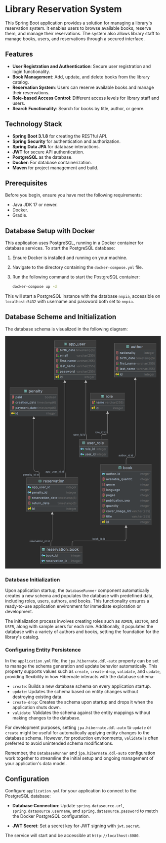# Library Reservation System

This Spring Boot application provides a solution for managing a library's reservation system. It enables users to browse available books, reserve them, and manage their reservations. The system also allows library staff to manage books, users, and reservations through a secured interface.

## Features

- **User Registration and Authentication**: Secure user registration and login functionality.
- **Book Management**: Add, update, and delete books from the library catalog.
- **Reservation System**: Users can reserve available books and manage their reservations.
- **Role-based Access Control**: Different access levels for library staff and users.
- **Search Functionality**: Search for books by title, author, or genre.

## Technology Stack

- **Spring Boot 3.1.8** for creating the RESTful API.
- **Spring Security** for authentication and authorization.
- **Spring Data JPA** for database interactions.
- **JWT** for secure API authentication.
- **PostgreSQL** as the database.
- **Docker**: For database containerization.
- **Maven** for project management and build.

## Prerequisites

Before you begin, ensure you have met the following requirements:

- Java JDK 17 or newer.
- Docker.
- Gradle.

## Database Setup with Docker

This application uses PostgreSQL, running in a Docker container for database services. To start the PostgreSQL database:

1. Ensure Docker is installed and running on your machine.
2. Navigate to the directory containing the `docker-compose.yml` file.
3. Run the following command to start the PostgreSQL container:

    ```bash
    docker-compose up -d
    ```

This will start a PostgreSQL instance with the database `nnpia`, accessible on `localhost:5432` with username and password both set to `nnpia`.

## Database Scheme and Initialization

The database schema is visualized in the following diagram:

![Database Schema](docs/database-diagram.png)

### Database Initialization

Upon application startup, the `DatabaseRunner` component automatically creates a new schema and populates the database with predefined data, including roles, users, authors, and books. This functionality ensures a ready-to-use application environment for immediate exploration or development.

The initialization process involves creating roles such as `ADMIN`, `EDITOR`, and `USER`, along with sample users for each role. Additionally, it populates the database with a variety of authors and books, setting the foundation for the library's catalog.

### Configuring Entity Persistence

In the `application.yml` file, the `jpa.hibernate.ddl-auto` property can be set to manage the schema generation and update behavior automatically. This property supports values such as `create`, `create-drop`, `validate`, and `update`, providing flexibility in how Hibernate interacts with the database schema:

- `create`: Builds a new database schema on every application startup.
- `update`: Updates the schema based on entity changes without destroying existing data.
- `create-drop`: Creates the schema upon startup and drops it when the application shuts down.
- `validate`: Validates the schema against the entity mappings without making changes to the database.

For development purposes, setting `jpa.hibernate.ddl-auto` to `update` or `create` might be useful for automatically applying entity changes to the database schema. However, for production environments, `validate` is often preferred to avoid unintended schema modifications.

Remember, the `DatabaseRunner` and `jpa.hibernate.ddl-auto` configuration work together to streamline the initial setup and ongoing management of your application's data model.

## Configuration

Configure `application.yml` for your application to connect to the PostgreSQL database:

- **Database Connection**: Update `spring.datasource.url`, `spring.datasource.username`, and `spring.datasource.password` to match the Docker PostgreSQL configuration.

- **JWT Secret**: Set a secret key for JWT signing with `jwt.secret`.

The service will start and be accessible at `http://localhost:8080`.
